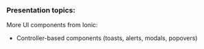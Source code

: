 ### Presentation topics:
More UI components from Ionic:
- Controller-based components (toasts, alerts, modals, popovers)